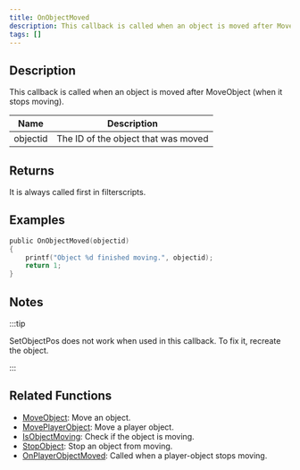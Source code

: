 ```yaml
---
title: OnObjectMoved
description: This callback is called when an object is moved after MoveObject (when it stops moving).
tags: []
---
```


## Description

This callback is called when an object is moved after MoveObject (when it stops moving).

| Name     | Description                         |
| -------- | ----------------------------------- |
| objectid | The ID of the object that was moved |

## Returns

It is always called first in filterscripts.

## Examples

```c
public OnObjectMoved(objectid)
{
    printf("Object %d finished moving.", objectid);
    return 1;
}
```

## Notes

:::tip

SetObjectPos does not work when used in this callback. To fix it, recreate the object.

:::

## Related Functions

- [MoveObject](../functions/MoveObject.md): Move an object.
- [MovePlayerObject](../functions/MovePlayerObject.md): Move a player object.
- [IsObjectMoving](../functions/IsObjectMoving.md): Check if the object is moving.
- [StopObject](../functions/StopObject.md): Stop an object from moving.
- [OnPlayerObjectMoved](OnPlayerObjectMoved.md): Called when a player-object stops moving.
